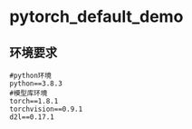 # pytorch_default_demo
## 环境要求
```
#python环境
python==3.8.3
#模型库环境
torch==1.8.1
torchvision==0.9.1
d2l==0.17.1
```